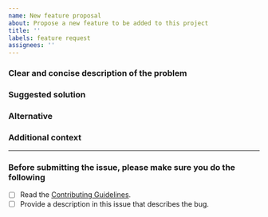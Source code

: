```yaml
---
name: New feature proposal
about: Propose a new feature to be added to this project
title: ''
labels: feature request
assignees: ''
---
```


### Clear and concise description of the problem

<!--
  As a developer using this project I want [goal / wish] so that [benefit].

  If you intend to submit a PR for this issue, tell us in the description. Thanks!
-->

### Suggested solution

<!-- In module [xy] we could provide following implementation... -->

### Alternative

<!-- Clear and concise description of any alternative solutions or features you've considered. -->

### Additional context

<!-- Any other context or screenshots about the feature request here. -->

---

### Before submitting the issue, please make sure you do the following <!-- (put an "X" next to an item) -->

- [ ] Read the [Contributing Guidelines](https://github.com/creasico/.github/blob/master/CONTRIBUTING.md).
- [ ] Provide a description in this issue that describes the bug.